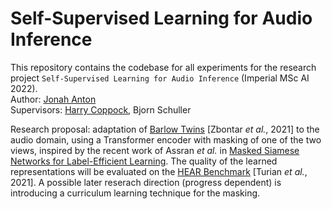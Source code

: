 # Self-Supervised Learning for Audio Inference
This repository contains the codebase for all experiments for the research project `Self-Supervised Learning for Audio Inference` (Imperial MSc AI 2022). <br />
Author: [Jonah Anton](https://github.com/jonahanton) <br />
Supervisors: [Harry Coppock](https://harrycoppock.com/), Bjorn Schuller

Research proposal: adaptation of [Barlow Twins](https://arxiv.org/abs/2103.03230) [Zbontar _et al._, 2021] to the audio domain, using a Transformer encoder with masking of one of the two views, inspired by the recent work of Assran _et al._ in [Masked Siamese Networks for Label-Efficient Learning](https://arxiv.org/abs/2204.07141). The quality of the learned representations will be evaluated on the [HEAR Benchmark](https://arxiv.org/abs/2203.03022) [Turian _et al._, 2021]. A possible later reserach direction (progress dependent) is introducing a curriculum learning technique for the masking.  

